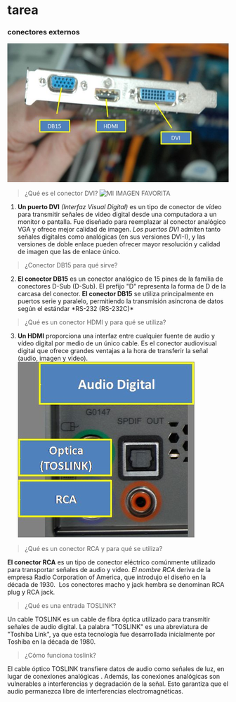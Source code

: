 # tarea 
### conectores externos 
![MI IMAGEN FAVORITA](./img.1/2025.jpg) 
>¿Qué es el conector DVI?
>![MI IMAGEN FAVORITA](./img.1/2029.jpg) 
1. **Un puerto DVI** _(Interfaz Visual Digital)_ es un tipo de conector de vídeo para transmitir señales de video digital desde una computadora a un monitor o pantalla. Fue diseñado para reemplazar al conector analógico VGA y ofrece mejor calidad de imagen. _Los puertos DVI_ admiten tanto señales digitales como analógicas (en sus versiones DVI-I), y las versiones de doble enlace pueden ofrecer mayor resolución y calidad de imagen que las de enlace único.
>¿Conector DB15 para qué sirve? 
2. **El conector DB15** es un conector analógico de 15 pines de la familia de conectores D-Sub (D-Sub). El prefijo "D" representa la forma de D de la carcasa del conector. **El conector DB15** se utiliza principalmente en puertos serie y paralelo, permitiendo la transmisión asíncrona de datos según el estándar \*RS-232 (RS-232C)\* 

>¿Qué es un conector HDMI y para qué se utiliza?
3. **Un HDMI** proporciona una interfaz entre cualquier fuente de audio y vídeo digital por medio de un único cable. Es el conector audiovisual digital que ofrece grandes ventajas a la hora de transferir la señal (audio, imagen y video).
![MI IMAGEN FAVORITA](./img.1/2026.jpg)

>¿Qué es un conector RCA y para qué se utiliza?

**El conector RCA** es un tipo de conector eléctrico comúnmente utilizado para transportar señales de audio y video. *El nombre RCA* deriva de la empresa Radio Corporation of America, que introdujo el diseño en la década de 1930. ​ Los conectores macho y jack hembra se denominan RCA plug y RCA jack.

>¿Qué es una entrada TOSLINK?

Un cable TOSLINK es un cable de fibra óptica utilizado para transmitir señales de audio digital. La palabra "TOSLINK" es una abreviatura de "Toshiba Link", ya que esta tecnología fue desarrollada inicialmente por Toshiba en la década de 1980.

>¿Cómo funciona toslink?

El cable óptico TOSLINK transfiere datos de audio como señales de luz, en lugar de conexiones analógicas . Además, las conexiones analógicas son vulnerables a interferencias y degradación de la señal. Esto garantiza que el audio permanezca libre de interferencias electromagnéticas.

